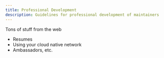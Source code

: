 ```yaml
---
title: Professional Development
description: Guidelines for professional development of maintainers
---
```


Tons of stuff from the web

- Resumes
- Using your cloud native network
- Ambassadors, etc.